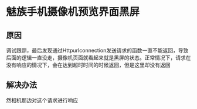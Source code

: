# 魅族手机摄像机预览界面黑屏



## 原因
调试跟踪，最后发现通过Httpurlconnection发送请求的函数一直不能返回，导致后面的逻辑一直没走，摄像机页面就看起来就是黑屏的状态。正常情况下，请求在没有响应的情况下，会在达到超时时间的时候返回，但是这里却没有返回

## 解决办法
然相机那边对这个请求进行响应




